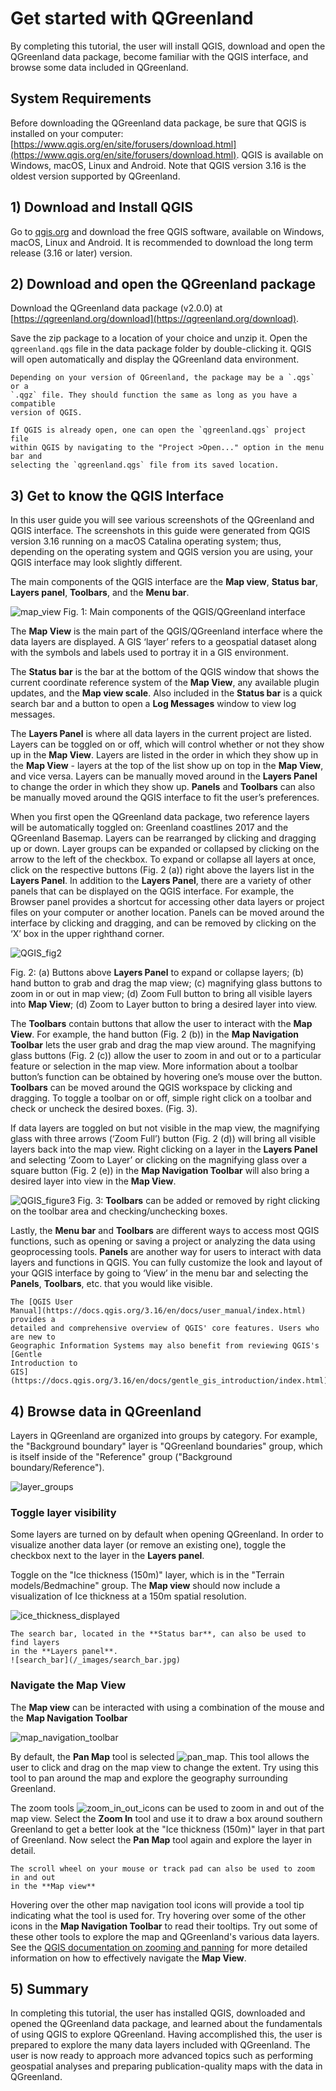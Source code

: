 # Get started with QGreenland

By completing this tutorial, the user will install QGIS, download and open the
QGreenland data package, become familiar with the QGIS interface, and browse
some data included in QGreenland.

## System Requirements
Before downloading the QGreenland data package, be sure that QGIS is installed on your
computer: [https://www.qgis.org/en/site/forusers/download.html](https://www.qgis.org/en/site/forusers/download.html). QGIS is available on Windows, macOS, Linux and Android. Note that QGIS version 3.16 is the oldest version
supported by QGreenland.

## 1) Download and Install QGIS

Go to [qgis.org](https://qgis.org) and download the free QGIS software,
available on Windows, macOS, Linux and Android. It is recommended to download
the long term release (3.16 or later) version.

## 2) Download and open the QGreenland package

Download the QGreenland data package (v2.0.0) at
[https://qgreenland.org/download](https://qgreenland.org/download).

Save the zip package to a location of your choice and unzip it. Open the
`qgreenland.qgs` file in the data package folder by double-clicking it. QGIS
will open automatically and display the QGreenland data environment.


```{note}
Depending on your version of QGreenland, the package may be a `.qgs` or a
`.qgz` file. They should function the same as long as you have a compatible
version of QGIS.
```


```{note}
If QGIS is already open, one can open the `qgreenland.qgs` project file
within QGIS by navigating to the "Project >Open..." option in the menu bar and
selecting the `qgreenland.qgs` file from its saved location.
```


## 3) Get to know the QGIS Interface

In this user guide you will see various screenshots of the QGreenland and QGIS interface.
The screenshots in this guide were generated from QGIS version 3.16 running on a macOS
Catalina operating system; thus, depending on the operating system and QGIS version you
are using, your QGIS interface may look slightly different.

The main components of the QGIS interface are the **Map view**, **Status bar**, **Layers panel**, 
**Toolbars**, and the **Menu bar**. 

![map_view](/_images/map_view.jpg)
Fig. 1: Main components of the QGIS/QGreenland interface

The **Map View** is the main part of the QGIS/QGreenland interface where the data layers are
displayed. A GIS ‘layer’ refers to a geospatial dataset along with the symbols and labels used
to portray it in a GIS environment.

The **Status bar** is the bar at the bottom of the QGIS window that shows
the current coordinate reference system of the **Map View**, any available plugin
updates, and the **Map view scale**. Also included in the **Status bar** is a quick
search bar and a button to open a **Log Messages** window to view log messages.

The **Layers Panel** is where all data layers in the current project are
listed. Layers can be toggled on or off, which will control whether or not they
show up in the **Map View**. Layers are listed in the order in which they show up in
the **Map View** - layers at the top of the list show up on top in the **Map View**, and
vice versa. Layers can be manually moved around in the **Layers Panel** to change
the order in which they show up. **Panels** and **Toolbars** can also be manually moved
around the QGIS interface to fit the user’s preferences. 

When you first open the QGreenland data package, two reference layers will be automatically toggled on: Greenland coastlines 2017 and the QGreenland Basemap. Layers can be rearranged by clicking and dragging up or down. Layer groups can be expanded or collapsed by clicking on the arrow to the left of the checkbox. To expand or collapse all layers at once, click on the respective buttons (Fig. 2 (a)) right above the layers list in the **Layers Panel**. In addition to the **Layers Panel**, there are a variety of other panels that can be displayed on the QGIS interface. For example, the Browser panel provides a shortcut for accessing other data layers or project files on your computer or another location. Panels can be moved around the interface by clicking and dragging, and can be removed by clicking on the ‘X’ box in the upper righthand corner.

![QGIS_fig2](/_images/QGIS_fig2.png)

Fig. 2: (a) Buttons above **Layers Panel** to expand or collapse layers; (b) hand button to grab and drag the map view; (c) magnifying glass buttons to zoom in or out in map view; (d) Zoom Full button to bring all visible layers into **Map View**; (d) Zoom to Layer button to bring a desired layer into view. 

The **Toolbars** contain buttons that allow the user to interact with the **Map View**. For example, the hand button (Fig. 2 (b)) in the **Map Navigation Toolbar** lets the user grab and drag the map view around. The magnifying glass buttons (Fig. 2 (c)) allow the user to zoom in and out or to a particular feature or
selection in the map view. More information about a toolbar button’s function can be obtained by hovering one’s mouse over the button. **Toolbars** can be moved around the QGIS workspace by clicking and dragging. To toggle a toolbar on or off, simple right click on a toolbar and check or uncheck the desired boxes. (Fig. 3).

If data layers are toggled on but not visible in the map view, the magnifying glass with three arrows (‘Zoom Full’) button (Fig. 2 (d)) will bring all visible layers back into the map view.
Right clicking on a layer in the **Layers Panel** and selecting ‘Zoom to Layer’ or clicking on the magnifying glass over a square button (Fig. 2 (e)) in the **Map Navigation Toolbar** will also bring a desired layer into view in the **Map View**.

![QGIS_figure3](/_images/QGIS_figure3.png)
Fig. 3: **Toolbars** can be added or removed by right clicking on the toolbar area and checking/unchecking boxes.

Lastly, the **Menu bar** and **Toolbars** are different ways to access most QGIS functions, such
as opening or saving a project or analyzing the data using geoprocessing
tools. **Panels** are another way for users to interact with data layers and
functions in QGIS. You can fully customize the look and layout of your QGIS interface by going to ‘View’ in the menu bar and selecting the **Panels**, **Toolbars**, etc. that you would like visible.


```{note}
The [QGIS User
Manual](https://docs.qgis.org/3.16/en/docs/user_manual/index.html) provides a
detailed and comprehensive overview of QGIS' core features. Users who are new to
Geographic Information Systems may also benefit from reviewing QGIS's [Gentle
Introduction to
GIS](https://docs.qgis.org/3.16/en/docs/gentle_gis_introduction/index.html)
```


## 4) Browse data in QGreenland

Layers in QGreenland are organized into groups by category. For example, the
"Background boundary" layer is "QGreenland boundaries" group, which is itself
inside of the "Reference" group ("Background boundary/Reference").

![layer_groups](/_images/layer_groups.jpg)

### Toggle layer visibility

Some layers are turned on by default when opening QGreenland. In order to
visualize another data layer (or remove an existing one), toggle the checkbox
next to the layer in the **Layers panel**.

Toggle on the "Ice thickness (150m)" layer, which is in the "Terrain
models/Bedmachine" group. The **Map view** should now include a visualization of
Ice thickness at a 150m spatial resolution.

![ice_thickness_displayed](/_images/ice_thickness_displayed.jpg)


```{note}
The search bar, located in the **Status bar**, can also be used to find layers
in the **Layers panel**.
![search_bar](/_images/search_bar.jpg)
```


### Navigate the Map View

The **Map view** can be interacted with using a combination of the mouse and the
**Map Navigation Toolbar**

![map_navigation_toolbar](/_images/map_navigation_toolbar.jpg)

By default, the **Pan Map** tool is selected
![pan_map](/_images/pan_map.jpg). This tool allows the user to click and drag on
the map view to change the extent. Try using this tool to pan around the map and
explore the geography surrounding Greenland.

The zoom tools ![zoom_in_out_icons](/_images/zoom_in_out_icons.jpg) can be used
to zoom in and out of the map view. Select the **Zoom In** tool and use it to
draw a box around southern Greenland to get a better look at the "Ice thickness
(150m)" layer in that part of Greenland. Now select the **Pan Map** tool again
and explore the layer in detail.

```{note}
The scroll wheel on your mouse or track pad can also be used to zoom in and out
in the **Map view**
```

Hovering over the other map navigation tool icons will provide a tool tip
indicating what the tool is used for. Try hovering over some of the other icons
in the **Map Navigation Toolbar** to read their tooltips. Try out some of these
other tools to explore the map and QGreenland's various data layers. See the
[QGIS documentation on zooming and
panning](https://docs.qgis.org/3.16/en/docs/user_manual/introduction/general_tools.html#zooming-and-panning)
for more detailed information on how to effectively navigate the **Map View**.


## 5) Summary

In completing this tutorial, the user has installed QGIS, downloaded and opened
the QGreenland data package, and learned about the fundamentals of using QGIS to
explore QGreenland. Having accomplished this, the user is prepared to explore
the many data layers included with QGreenland. The user is now ready to approach
more advanced topics such as performing geospatial analyses and preparing
publication-quality maps with the data in QGreenland.
